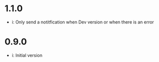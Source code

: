 # 1.1.0
* i: Only send a notitfication when Dev version or when there is an error

# 0.9.0
* i: Initial version
